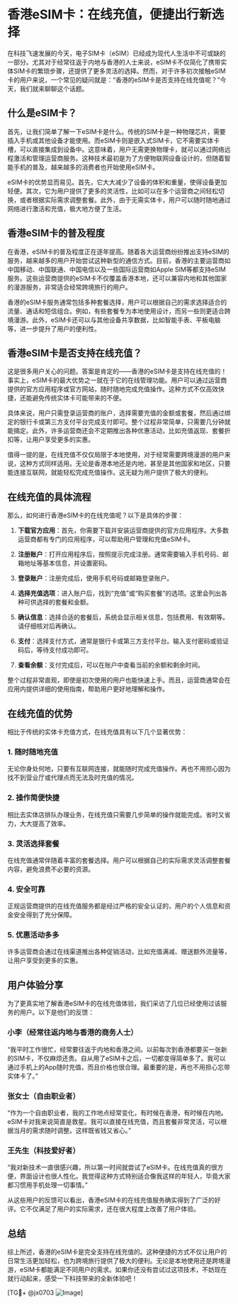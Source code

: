 # 香港eSIM卡：在线充值，便捷出行新选择

在科技飞速发展的今天，电子SIM卡（eSIM）已经成为现代人生活中不可或缺的一部分。尤其对于经常往返于内地与香港的人士来说，eSIM卡不仅简化了携带实体SIM卡的繁琐步骤，还提供了更多灵活的选择。然而，对于许多初次接触eSIM卡的用户来说，一个常见的疑问就是：“香港的eSIM卡是否支持在线充值呢？”今天，我们就来聊聊这个话题。

## 什么是eSIM卡？

首先，让我们简单了解一下eSIM卡是什么。传统的SIM卡是一种物理芯片，需要插入手机或其他设备才能使用。而eSIM卡则是嵌入式SIM卡，它不需要实体卡槽，可以直接集成到设备中。这意味着，用户无需更换物理卡，就可以通过网络远程激活和管理运营商服务。这种技术最初是为了方便物联网设备设计的，但随着智能手机的普及，越来越多的消费者也开始使用eSIM卡。

eSIM卡的优势显而易见。首先，它大大减少了设备的体积和重量，使得设备更加轻便。其次，它为用户提供了更多的灵活性，比如可以在多个运营商之间轻松切换，或者根据实际需求调整套餐。此外，由于无需实体卡，用户可以随时随地通过网络进行激活和充值，极大地方便了生活。

## 香港eSIM卡的普及程度

在香港，eSIM卡的普及程度正在逐年提高。随着各大运营商纷纷推出支持eSIM的服务，越来越多的用户开始尝试这种新型的通信方式。目前，香港的主要运营商如中国移动、中国联通、中国电信以及一些国际运营商如Apple SIM等都支持eSIM服务。这些运营商提供的eSIM卡不仅覆盖香港本地，还可以兼容内地和其他国家的漫游服务，非常适合经常跨境旅行的用户。

香港的eSIM卡服务通常包括多种套餐选择，用户可以根据自己的需求选择适合的流量、通话和短信组合。例如，有些套餐专为本地使用设计，而另一些则更适合跨境漫游。此外，eSIM卡还可以与其他设备共享数据，比如智能手表、平板电脑等，进一步提升了用户的便利性。

## 香港eSIM卡是否支持在线充值？

这是很多用户关心的问题。答案是肯定的——香港的eSIM卡是支持在线充值的！事实上，eSIM卡的最大优势之一就在于它的在线管理功能。用户可以通过运营商提供的官方应用程序或官方网站，随时随地完成充值操作。这种方式不仅高效快捷，还能避免传统实体卡可能带来的不便。

具体来说，用户只需登录运营商的账户，选择需要充值的金额或套餐，然后通过绑定的银行卡或第三方支付平台完成支付即可。整个过程非常简单，只需要几分钟就能搞定。此外，许多运营商还会不定期推出各种优惠活动，比如充值返现、套餐折扣等，让用户享受更多的实惠。

值得一提的是，在线充值不仅仅局限于本地使用，对于经常需要跨境漫游的用户来说，这种方式同样适用。无论是香港本地还是内地，甚至是其他国家和地区，只要能连接互联网，就能轻松完成充值操作。这无疑为用户提供了极大的便利。

## 在线充值的具体流程

那么，如何进行香港eSIM卡的在线充值呢？以下是具体的步骤：

1. **下载官方应用**：首先，你需要下载并安装运营商提供的官方应用程序。大多数运营商都有专门的应用程序，可以帮助用户管理和充值eSIM卡。

2. **注册账户**：打开应用程序后，按照提示完成注册。通常需要输入手机号码、邮箱地址等基本信息，并设置密码。

3. **登录账户**：注册完成后，使用手机号码或邮箱登录账户。

4. **选择充值选项**：进入账户后，找到“充值”或“购买套餐”的选项。这里会列出各种可供选择的套餐和金额。

5. **确认信息**：选择合适的套餐后，系统会显示相关信息，包括费用、有效期等。请仔细核对后再确认。

6. **支付**：选择支付方式，通常是银行卡或第三方支付平台。输入支付密码或验证码后，等待支付成功即可。

7. **查看余额**：支付完成后，可以在账户中查看当前的余额和剩余时间。

整个过程非常直观，即使是初次使用的用户也能快速上手。而且，运营商通常会在应用内提供详细的使用指南，帮助用户更好地理解和操作。

## 在线充值的优势

相比于传统的实体卡充值方式，在线充值具有以下几个显著优势：

### 1. **随时随地充值**
无论你身处何地，只要有互联网连接，就能随时完成充值操作。再也不用担心因为找不到营业厅或代理点而无法及时充值的情况。

### 2. **操作简便快捷**
相比去实体店排队办理业务，在线充值只需要几步简单的操作就能完成。省时又省力，大大提高了效率。

### 3. **灵活选择套餐**
在线充值通常伴随着丰富的套餐选择。用户可以根据自己的实际需求灵活调整套餐内容，避免浪费不必要的资源。

### 4. **安全可靠**
正规运营商提供的在线充值服务都是经过严格的安全认证的，用户的个人信息和资金安全得到了充分保障。

### 5. **优惠活动多多**
许多运营商会通过在线渠道推出各种促销活动，比如充值满减、赠送额外流量等，让用户享受到更多的实惠。

## 用户体验分享

为了更真实地了解香港eSIM卡的在线充值体验，我们采访了几位已经使用过该服务的用户。以下是他们的反馈：

### 小李（经常往返内地与香港的商务人士）
“我平时工作很忙，经常要往返于内地和香港之间。以前每次到香港都要买一张新的SIM卡，不仅麻烦还贵。自从用了eSIM卡之后，一切都变得简单多了。我可以通过手机上的App随时充值，而且价格也很合理。最重要的是，再也不用担心忘带实体卡了。”

### 张女士（自由职业者）
“作为一个自由职业者，我的工作地点经常变化，有时候在香港，有时候在内地。eSIM卡对我来说简直是救星。我可以直接在线充值，而且套餐非常灵活，可以根据当月的需求随时调整。这样既省钱又省心。”

### 王先生（科技爱好者）
“我对新技术一直很感兴趣，所以第一时间就尝试了eSIM卡。在线充值真的很方便，界面设计也很人性化。我觉得这种方式特别适合像我这样的年轻人，毕竟大家都习惯用手机处理一切事情。”

从这些用户的反馈可以看出，香港eSIM卡的在线充值服务确实得到了广泛的好评。它不仅满足了用户的实际需求，还在很大程度上改善了用户体验。

## 总结

综上所述，香港的eSIM卡是完全支持在线充值的。这种便捷的方式不仅让用户的日常生活更加轻松，也为跨境旅行提供了极大的便利。无论是本地使用还是跨境漫游，eSIM卡都能满足不同用户的需求。如果你还没有尝试过这项技术，不妨现在就行动起来，感受一下科技带来的全新体验吧！

[TG💪+ @jx0703 ![Image](https://github.com/user-attachments/assets/dbca1d08-cadb-493c-b0ec-ad6f7a83f270)]